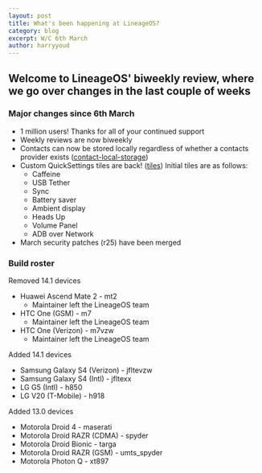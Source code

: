 ```yaml
---
layout: post
title: What's been happening at LineageOS?
category: blog
excerpt: W/C 6th March
author: harryyoud
---
```


## Welcome to LineageOS' biweekly review, where we go over changes in the last couple of weeks

### Major changes since 6th March
* 1 million users! Thanks for all of your continued support
* Weekly reviews are now biweekly
* Contacts can now be stored locally regardless of whether a contacts provider exists ([contact-local-storage](http://review.lineageos.org/#/q/topic:contact-local-storage))
* Custom QuickSettings tiles are back! ([tiles](http://review.lineageos.org/#/q/topic:tiles)) Initial tiles are as follows:
  * Caffeine
  * USB Tether
  * Sync
  * Battery saver
  * Ambient display
  * Heads Up
  * Volume Panel
  * ADB over Network
* March security patches (r25) have been merged

### Build roster

Removed 14.1 devices

* Huawei Ascend Mate 2 - mt2
  * Maintainer left the LineageOS team
* HTC One (GSM) - m7
  * Maintainer left the LineageOS team
* HTC One (Verizon) - m7vzw
  * Maintainer left the LineageOS team

Added 14.1 devices

* Samsung Galaxy S4 (Verizon) - jfltevzw
* Samsung Galaxy S4 (Intl) - jfltexx
* LG G5 (Intl) - h850
* LG V20 (T-Mobile) - h918

Added 13.0 devices

* Motorola Droid 4 - maserati
* Motorola Droid RAZR (CDMA) - spyder
* Motorola Droid Bionic - targa
* Motorola Droid RAZR (GSM) - umts_spyder
* Motorola Photon Q - xt897
